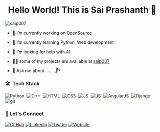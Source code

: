 <h1 align="center">Hello World! This is Sai Prashanth 👋</h1>

<p align="left"> <img src="https://visitor-badge.laobi.icu/badge?page_id=saip007.saip007" alt="saip007" /> </p>


- 🔭 I’m currently working on OpenSource

- 🌱 I’m currently learning Python, Web development

- 🤝 I’m looking for help with AI

- 👨‍💻 some of my projects are available at [saip007](https://github.com/saip007?tab=repositories)

- 💬 Ask me about _........🤔?_

### 🛠 &nbsp;Tech Stack
![Python](https://img.shields.io/badge/-Python-05122A?style=flat&logo=python)&nbsp;
![C++](https://img.shields.io/badge/-C++-05122A?style=flat&logo=c%2B%2B)&nbsp;
![HTML](https://img.shields.io/badge/-HTML-05122A?style=flat&logo=html5)&nbsp;
![CSS](https://img.shields.io/badge/-CSS-05122A?style=flat&logo=css3)&nbsp;
![JS](https://img.shields.io/badge/-Javascript-05122A?style=flat&logo=javascript)&nbsp;
![JS](https://img.shields.io/badge/-Bootstrap-05122A?style=flat&logo=bootstrap)&nbsp;
![AngularJS](https://img.shields.io/badge/-Angularjs-05122A?style=flat&logo=angularjs)&nbsp;
![Django](https://img.shields.io/badge/-Django-05122A?style=flat&logo=django)&nbsp;
![git](https://img.shields.io/badge/-Git-05122A?style=flat&logo=git)&nbsp;

### 🤝 Let's Connect
<p align="center">
	
[![GitHub](https://img.shields.io/badge/-GitHub-000?style=flat-square&logo=GitHub&logoColor=white)](https://github.com/saip007/) 
[![LinkedIn](https://img.shields.io/badge/-LinkedIn-0077B5?style=flat-square&logo=LinkedIn&logoColor=white)](https://www.linkedin.com/in/saip007/)
[![Twitter](https://img.shields.io/badge/-Twitter-1DA1F2?style=flat-square&logo=Twitter&logoColor=white)](https://twitter.com/saip_007/)
[![Website](https://img.shields.io/badge/-Website-FF7139?style=flat-square&logo=HTML5&logoColor=white)](https://www.saip007.github.io)

</p>
